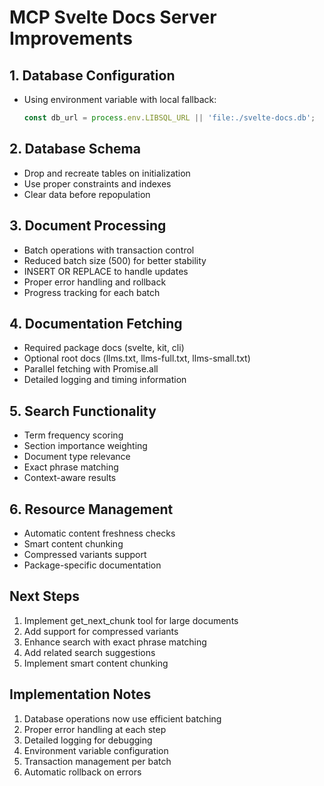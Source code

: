 # MCP Svelte Docs Server Improvements

## 1. Database Configuration
- Using environment variable with local fallback:
  ```typescript
  const db_url = process.env.LIBSQL_URL || 'file:./svelte-docs.db';
  ```

## 2. Database Schema
- Drop and recreate tables on initialization
- Use proper constraints and indexes
- Clear data before repopulation

## 3. Document Processing
- Batch operations with transaction control
- Reduced batch size (500) for better stability
- INSERT OR REPLACE to handle updates
- Proper error handling and rollback
- Progress tracking for each batch

## 4. Documentation Fetching
- Required package docs (svelte, kit, cli)
- Optional root docs (llms.txt, llms-full.txt, llms-small.txt)
- Parallel fetching with Promise.all
- Detailed logging and timing information

## 5. Search Functionality
- Term frequency scoring
- Section importance weighting
- Document type relevance
- Exact phrase matching
- Context-aware results

## 6. Resource Management
- Automatic content freshness checks
- Smart content chunking
- Compressed variants support
- Package-specific documentation

## Next Steps
1. Implement get_next_chunk tool for large documents
2. Add support for compressed variants
3. Enhance search with exact phrase matching
4. Add related search suggestions
5. Implement smart content chunking

## Implementation Notes
1. Database operations now use efficient batching
2. Proper error handling at each step
3. Detailed logging for debugging
4. Environment variable configuration
5. Transaction management per batch
6. Automatic rollback on errors
